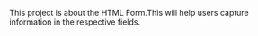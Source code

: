 This project is about the HTML Form.This will help users capture information in the respective fields.
